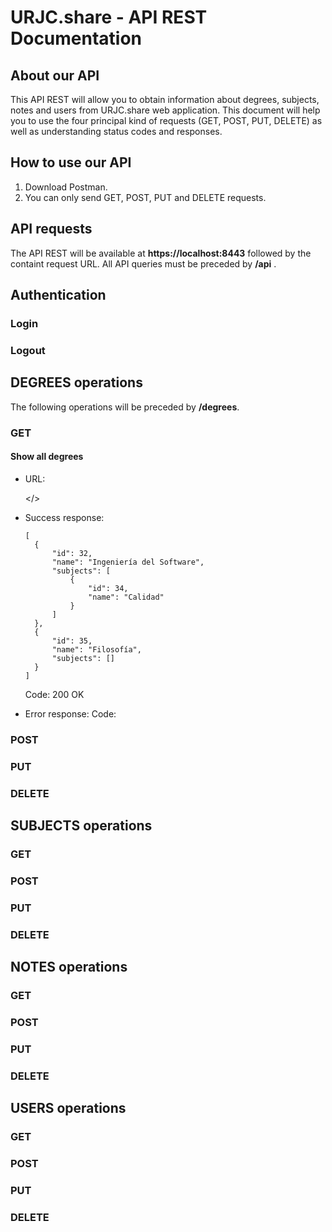 # URJC.share - API REST Documentation

## About our API

This API REST will allow you to obtain information about degrees, subjects, notes and users from URJC.share web application. This document will help you to use the four principal kind of requests (GET, POST, PUT, DELETE) as well as understanding status codes and responses.

## How to use our API

1. Download Postman.
2. You can only send GET, POST, PUT and DELETE requests.

## API requests

The API REST will be available at **https://localhost:8443** followed by the containt request URL.
All API queries must be preceded by **/api** .

## Authentication

### Login

### Logout

## DEGREES operations

The following operations will be preceded by **/degrees**.

### GET

#### Show all degrees

* URL:

  </>
  
* Success response:

  ```
  [
    {
        "id": 32,
        "name": "Ingeniería del Software",
        "subjects": [
            {
                "id": 34,
                "name": "Calidad"
            }
        ]
    },
    {
        "id": 35,
        "name": "Filosofía",
        "subjects": []
    }
  ]
  ```
  Code: 200 OK
  
* Error response:
  Code: 


### POST

### PUT

### DELETE

## SUBJECTS operations

### GET

### POST

### PUT

### DELETE

## NOTES operations

### GET

### POST

### PUT

### DELETE

## USERS operations

### GET

### POST

### PUT

### DELETE
